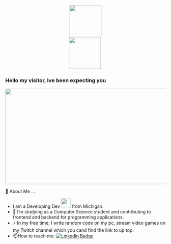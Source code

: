 <div id="header" align="center">
  <img src="https://media4.giphy.com/media/bJ4TVNYNUympPgcpem/giphy.gif?cid=ecf05e47g5cp38s34u1c09g90g93jqv98fj2lr4nftzghb5j&ep=v1_gifs_search&rid=giphy.gif&ct=g" width="100"/>
</div>

<div id="header" align="center">
  <img src="https://img.shields.io/twitch/status/Rappidtv?style=social" width="100"/>
  <img src="https://komarev.com/ghpvc/?username=kg7300&style=flat-square&color=blue" alt=""/>
</div>

### Hello my visitor, Ive been expecting you 
       

<div align="center">
  <img src="https://media1.giphy.com/media/EcnAlQcGnZq9y/giphy.gif?cid=ecf05e475f9h7j9518sa304gpj9ovzqkmn22i3v6fm3u5i1r&ep=v1_gifs_search&rid=giphy.gif&ct=g" width="600" height="300"/>
</div>

💬 About Me ...
- I am a Developing Dev <img src="https://media.giphy.com/media/WUlplcMpOCEmTGBtBW/giphy.gif" width="30"> from Michigan.
- :telescope: I’m studying as a Computer Science student and contributing to frontend and backend for programming applications.
- :zap: In my free time, I write random code on my pc, stream video games on my Twitch channel which you cand find the link to up top.
- :mailbox:How to reach me: [![Linkedin Badge](https://img.shields.io/badge/-kakbar-blue?style=flat&logo=Linkedin&logoColor=white)](https://www.linkedin.com/mwlite/in/kamari-greer-672a66277)
<!--
**Kg7300/Kg7300** is a ✨ _special_ ✨ repository because its `README.md` (this file) appears on your GitHub profile.

Here are some ideas to get you started:

- 🔭 I’m currently working on ...
- 🌱 I’m currently learning ...
- 👯 I’m looking to collaborate on ...
- 🤔 I’m looking for help with ...
- 💬 About Me ...
- 📫 How to reach me: ...
- 😄 Pronouns: ...
- ⚡ Fun fact: ...
-->
